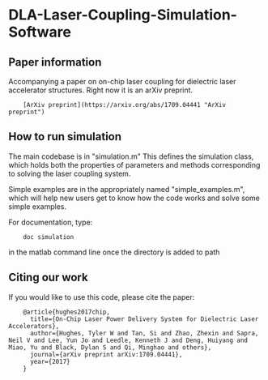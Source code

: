 # DLA-Laser-Coupling-Simulation-Software


## Paper information
Accompanying a paper on on-chip laser coupling for dielectric laser accelerator structures.  Right now it is an arXiv preprint.

        [ArXiv preprint](https://arxiv.org/abs/1709.04441 "ArXiv preprint")

## How to run simulation
The main codebase is in "simulation.m"  This defines the simulation class, which holds both the properties of parameters and methods corresponding to solving the laser coupling system.

Simple examples are in the appropriately named "simple_examples.m", which will help new users get to know how the code works and solve some simple examples.

For documentation, type:

        doc simulation

in the matlab command line once the directory is added to path

## Citing our work

If you would like to use this code, please cite the paper:


        @article{hughes2017chip,
          title={On-Chip Laser Power Delivery System for Dielectric Laser Accelerators},
          author={Hughes, Tyler W and Tan, Si and Zhao, Zhexin and Sapra, Neil V and Lee, Yun Jo and Leedle, Kenneth J and Deng, Huiyang and Miao, Yu and Black, Dylan S and Qi, Minghao and others},
          journal={arXiv preprint arXiv:1709.04441},
          year={2017}
        }


